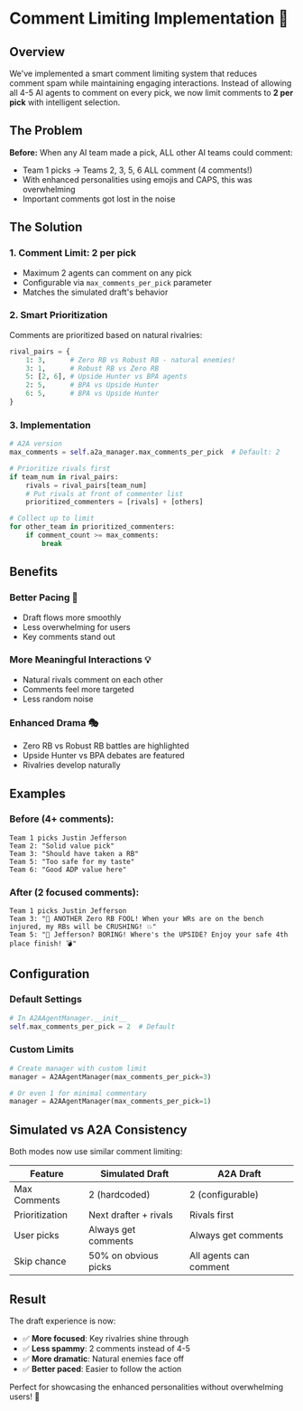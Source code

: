 # Comment Limiting Implementation 💬

## Overview

We've implemented a smart comment limiting system that reduces comment spam while maintaining engaging interactions. Instead of allowing all 4-5 AI agents to comment on every pick, we now limit comments to **2 per pick** with intelligent selection.

## The Problem

**Before:** When any AI team made a pick, ALL other AI teams could comment:
- Team 1 picks → Teams 2, 3, 5, 6 ALL comment (4 comments!)
- With enhanced personalities using emojis and CAPS, this was overwhelming
- Important comments got lost in the noise

## The Solution

### 1. **Comment Limit: 2 per pick**
- Maximum 2 agents can comment on any pick
- Configurable via `max_comments_per_pick` parameter
- Matches the simulated draft's behavior

### 2. **Smart Prioritization**

Comments are prioritized based on natural rivalries:

```python
rival_pairs = {
    1: 3,      # Zero RB vs Robust RB - natural enemies!
    3: 1,      # Robust RB vs Zero RB
    5: [2, 6], # Upside Hunter vs BPA agents
    2: 5,      # BPA vs Upside Hunter
    6: 5,      # BPA vs Upside Hunter
}
```

### 3. **Implementation**

```python
# A2A version
max_comments = self.a2a_manager.max_comments_per_pick  # Default: 2

# Prioritize rivals first
if team_num in rival_pairs:
    rivals = rival_pairs[team_num]
    # Put rivals at front of commenter list
    prioritized_commenters = [rivals] + [others]

# Collect up to limit
for other_team in prioritized_commenters:
    if comment_count >= max_comments:
        break
```

## Benefits

### Better Pacing 🎯
- Draft flows more smoothly
- Less overwhelming for users
- Key comments stand out

### More Meaningful Interactions 💡
- Natural rivals comment on each other
- Comments feel more targeted
- Less random noise

### Enhanced Drama 🎭
- Zero RB vs Robust RB battles are highlighted
- Upside Hunter vs BPA debates are featured
- Rivalries develop naturally

## Examples

### Before (4+ comments):
```
Team 1 picks Justin Jefferson
Team 2: "Solid value pick"
Team 3: "Should have taken a RB"
Team 5: "Too safe for my taste"
Team 6: "Good ADP value here"
```

### After (2 focused comments):
```
Team 1 picks Justin Jefferson
Team 3: "🚜 ANOTHER Zero RB FOOL! When your WRs are on the bench injured, my RBs will be CRUSHING! 💥"
Team 5: "🎰 Jefferson? BORING! Where's the UPSIDE? Enjoy your safe 4th place finish! 💣"
```

## Configuration

### Default Settings
```python
# In A2AAgentManager.__init__
self.max_comments_per_pick = 2  # Default
```

### Custom Limits
```python
# Create manager with custom limit
manager = A2AAgentManager(max_comments_per_pick=3)

# Or even 1 for minimal commentary
manager = A2AAgentManager(max_comments_per_pick=1)
```

## Simulated vs A2A Consistency

Both modes now use similar comment limiting:

| Feature | Simulated Draft | A2A Draft |
|---------|----------------|-----------|
| Max Comments | 2 (hardcoded) | 2 (configurable) |
| Prioritization | Next drafter + rivals | Rivals first |
| User picks | Always get comments | Always get comments |
| Skip chance | 50% on obvious picks | All agents can comment |

## Result

The draft experience is now:
- ✅ **More focused**: Key rivalries shine through
- ✅ **Less spammy**: 2 comments instead of 4-5
- ✅ **More dramatic**: Natural enemies face off
- ✅ **Better paced**: Easier to follow the action

Perfect for showcasing the enhanced personalities without overwhelming users! 🎯 